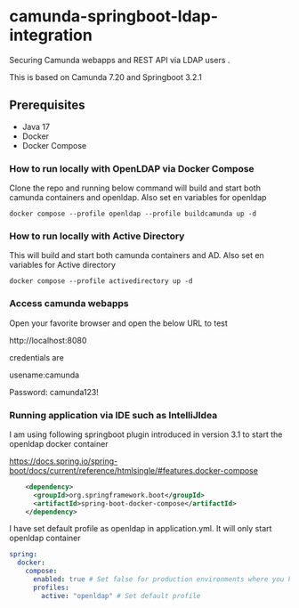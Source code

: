 # camunda-springboot-ldap-integration
Securing Camunda webapps and REST API via LDAP users .

This is based on Camunda 7.20 and Springboot 3.2.1

## Prerequisites
* Java 17
* Docker
* Docker Compose

### How to run locally with OpenLDAP via Docker Compose

Clone the repo and running below command will build and start both camunda containers and openldap. Also set en variables for openldap

`docker compose --profile openldap --profile buildcamunda up -d`

### How to run locally with Active Directory

This will build and start both camunda containers and AD. Also set en variables for Active directory

`docker compose --profile activedirectory up -d`

### Access camunda webapps

Open your favorite browser and open the below URL to test

http://localhost:8080

credentials are 

usename:camunda

Password: camunda123!

### Running application via IDE such as IntelliJIdea

I am using following springboot plugin introduced in version 3.1 to start the openldap docker container

https://docs.spring.io/spring-boot/docs/current/reference/htmlsingle/#features.docker-compose

```xml
    <dependency>
      <groupId>org.springframework.boot</groupId>
      <artifactId>spring-boot-docker-compose</artifactId>
    </dependency>
```

I have set default profile as openldap in application.yml. It will only start openldap container

```yml
spring:
  docker:
    compose:
      enabled: true # Set false for production environments where you have LDAP already running
      profiles:
        active: "openldap" # Set default profile
```